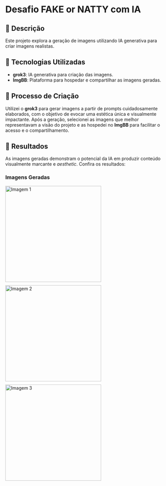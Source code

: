 # Desafio FAKE or NATTY com IA

## 📒 Descrição
Este projeto explora a geração de imagens utilizando IA generativa para criar imagens realistas.

## 🤖 Tecnologias Utilizadas
- **grok3**: IA generativa para criação das imagens.
- **ImgBB**: Plataforma para hospedar e compartilhar as imagens geradas.

## 🧐 Processo de Criação
Utilizei o **grok3** para gerar imagens a partir de prompts cuidadosamente elaborados, com o objetivo de evocar uma estética única e visualmente impactante. Após a geração, selecionei as imagens que melhor representavam a visão do projeto e as hospedei no **ImgBB** para facilitar o acesso e o compartilhamento.

## 🚀 Resultados
As imagens geradas demonstram o potencial da IA em produzir conteúdo visualmente marcante e *aesthetic*. Confira os resultados:

### Imagens Geradas

<div style="display: flex; flex-wrap: wrap; gap: 10px;">
  <img src="https://i.ibb.co/xSGqYZgW/image-t.jpg" alt="Imagem 1" width="300">
  <img src="https://i.ibb.co/Z6J1RJ6s/image3.jpg" alt="Imagem 2" width="300">
  <img src="https://i.ibb.co/q3x2ZjPC/image.jpg" alt="Imagem 3" width="300">
</div>

